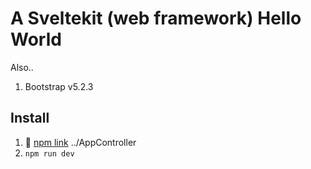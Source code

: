 # A Sveltekit (web framework) Hello World
Also..
1. Bootstrap v5.2.3


## Install
1. 🤫 [npm link](https://docs.npmjs.com/cli/v9/commands/npm-link) ../AppController
1. `npm run dev`
